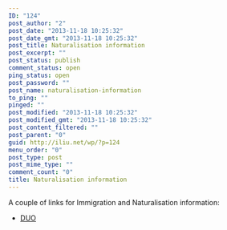 ```yaml
---
ID: "124"
post_author: "2"
post_date: "2013-11-18 10:25:32"
post_date_gmt: "2013-11-18 10:25:32"
post_title: Naturalisation information
post_excerpt: ""
post_status: publish
comment_status: open
ping_status: open
post_password: ""
post_name: naturalisation-information
to_ping: ""
pinged: ""
post_modified: "2013-11-18 10:25:32"
post_modified_gmt: "2013-11-18 10:25:32"
post_content_filtered: ""
post_parent: "0"
guid: http://iliu.net/wp/?p=124
menu_order: "0"
post_type: post
post_mime_type: ""
comment_count: "0"
title: Naturalisation information
---
```


A couple of links for Immigration and Naturalisation information:

*   [DUO](http://inburgeren.nl/ "DUO Website")
